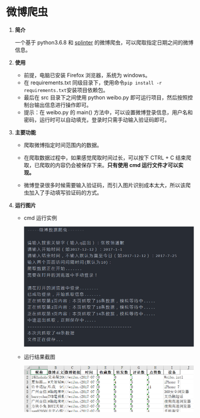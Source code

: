 # 微博爬虫

1. **简介**

   一个基于 python3.6.8 和 [splinter](https://github.com/cobrateam/splinter)  的微博爬虫，可以爬取指定日期之间的微博信息。

2. **使用**

   - 前提，电脑已安装 Firefox 浏览器，系统为 windows。
   - 在 requirements.txt 同级目录下，使用命令`pip install -r requirements.txt`安装项目依赖包。
   - 最后在 src 目录下之间使用 python weibo.py 即可运行项目，然后按照控制台输出信息进行操作即可。
   - 提示：在 weibo.py 的 main() 方法中，可以设置微博登录信息，用户名和密码，运行时可以自动填充，登录时只需手动输入验证码即可。

3. **主要功能**

   - 爬取微博指定时间范围内的数据。

   - 在爬取数据过程中，如果感觉爬取时间过长，可以按下 CTRL + C 结束爬取，已爬取的内容仍会被保存下来。**只有使用 cmd 运行文件才可以实现。**

   - 微博登录很多时候需要输入验证码，而引入图片识别成本太大，所以该爬虫加入了手动填写验证码的方式。

4. **运行图片**

   - cmd 运行实例

     ![weibospider1](https://github.com/lingmacker/WeiBoSpider/blob/master/asset/weibospider1.png)

   - 运行结果截图

     ![weibospider2](https://github.com/lingmacker/WeiBoSpider/blob/master/asset/weibospider2.png)